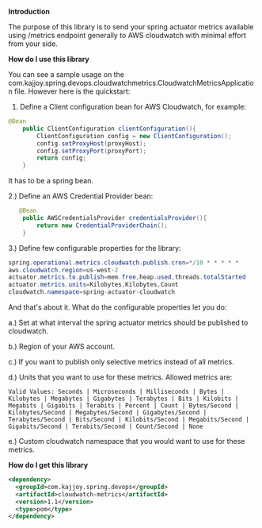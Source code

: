 **Introduction**

The purpose of this library is to send your spring actuator metrics available using
/metrics endpoint generally to AWS cloudwatch with minimal effort from your side.

**How do I use this library**

You can see a sample usage on the com.kajjoy.spring.devops.cloudwatchmetrics.CloudwatchMetricsApplication file.
However here is the quickstart:

1) Define a Client configuration bean for AWS Cloudwatch, for example:

```java
@Bean
    public ClientConfiguration clientConfiguration(){
        ClientConfiguration config = new ClientConfiguration();
        config.setProxyHost(proxyHost);
        config.setProxyPort(proxyPort);
        return config;
    }

```
It has to be a spring bean. 

2.) Define an AWS Credential Provider bean:

```java
   @Bean
    public AWSCredentialsProvider credentialsProvider(){
        return new CredentialProviderChain();
    }
```

3.) Define few configurable properties for the library:

```java
spring.operational.metrics.cloudwatch.publish.cron=*/10 * * * * *
aws.cloudwatch.region=us-west-2
actuator.metrics.to.publish=mem.free,heap.used,threads.totalStarted
actuator.metrics.units=Kilobytes,Kilobytes,Count
cloudwatch.namespace=spring-actuator-cloudwatch
```

And that's about it. What do the configurable properties let you do:

a.) Set at what interval the spring actuator metrics should be published to cloudwatch.

b.) Region of your AWS account.

c.) If you want to publish only selective metrics instead of all metrics.

d.) Units that you want to use for these metrics. Allowed metrics are:
```
Valid Values: Seconds | Microseconds | Milliseconds | Bytes | Kilobytes | Megabytes | Gigabytes | Terabytes | Bits | Kilobits | Megabits | Gigabits | Terabits | Percent | Count | Bytes/Second | Kilobytes/Second | Megabytes/Second | Gigabytes/Second | Terabytes/Second | Bits/Second | Kilobits/Second | Megabits/Second | Gigabits/Second | Terabits/Second | Count/Second | None
```

e.) Custom cloudwatch namespace that you would want to use for these metrics.

**How do I get this library**

```xml
<dependency>
  <groupId>com.kajjoy.spring.devops</groupId>
  <artifactId>cloudwatch-metrics</artifactId>
  <version>1.1</version>
  <type>pom</type>
</dependency>
```
